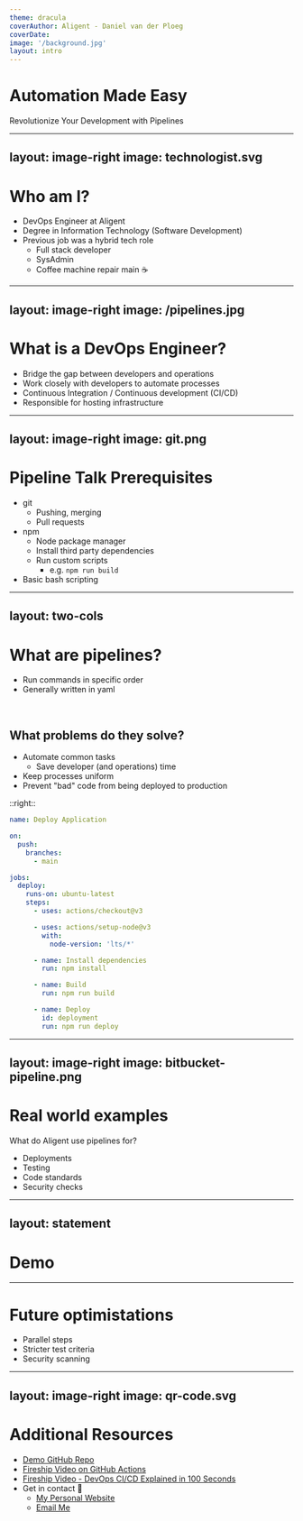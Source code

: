 ```yaml
---
theme: dracula
coverAuthor: Aligent - Daniel van der Ploeg
coverDate:
image: '/background.jpg'
layout: intro
---
```


# Automation Made Easy

Revolutionize Your Development with Pipelines

<!-- prettier-ignore-start -->

---
layout: image-right
image: technologist.svg
---
<!-- prettier-ignore-end -->

# Who am I?

- DevOps Engineer at Aligent
- Degree in Information Technology (Software Development)
- Previous job was a hybrid tech role
  - Full stack developer
  - SysAdmin
  - Coffee machine repair main ☕

<!-- prettier-ignore-start -->

---
layout: image-right
image: /pipelines.jpg
---
<!-- prettier-ignore-end -->

# What is a DevOps Engineer?

- Bridge the gap between developers and operations
- Work closely with developers to automate processes
- Continuous Integration / Continuous development (CI/CD)
- Responsible for hosting infrastructure

<!-- prettier-ignore-start -->

---
layout: image-right
image: git.png
---
<!-- prettier-ignore-end -->

# Pipeline Talk Prerequisites

- git
  - Pushing, merging
  - Pull requests
- npm
  - Node package manager
  - Install third party dependencies
  - Run custom scripts
    - e.g. `npm run build`
- Basic bash scripting

<!-- prettier-ignore-start -->

---
layout: two-cols
---
<!-- prettier-ignore-end -->

# What are pipelines?

- Run commands in specific order
- Generally written in yaml

<br>

## What problems do they solve?

- Automate common tasks
  - Save developer (and operations) time
- Keep processes uniform
- Prevent "bad" code from being deployed to production

::right::

```yaml
name: Deploy Application

on:
  push:
    branches:
      - main

jobs:
  deploy:
    runs-on: ubuntu-latest
    steps:
      - uses: actions/checkout@v3

      - uses: actions/setup-node@v3
        with:
          node-version: 'lts/*'

      - name: Install dependencies
        run: npm install

      - name: Build
        run: npm run build

      - name: Deploy
        id: deployment
        run: npm run deploy
```

<!-- prettier-ignore-start -->

---
layout: image-right
image: bitbucket-pipeline.png
---
<!-- prettier-ignore-end -->

# Real world examples

What do Aligent use pipelines for?

- Deployments
- Testing
- Code standards
- Security checks

<!-- prettier-ignore-start -->

---
layout: statement
---
<!-- prettier-ignore-end -->

# Demo

---

# Future optimistations

- Parallel steps
- Stricter test criteria
- Security scanning

<!-- prettier-ignore-start -->

---
layout: image-right
image: qr-code.svg
---
<!-- prettier-ignore-end -->

# Additional Resources

- [Demo GitHub Repo](https://github.com/TheOrangePuff/pipeline-presentation)
- [Fireship Video on GitHub Actions](https://www.youtube.com/watch?v=yfBtjLxn_6k)
- [Fireship Video - DevOps CI/CD Explained in 100 Seconds](https://www.youtube.com/watch?v=scEDHsr3APg)
- Get in contact 🤠
  - [My Personal Website](https://danielvdp.com)
  - [Email Me](mailto:danielvdp56@gmail.com)
